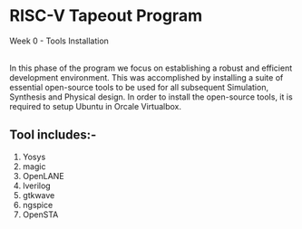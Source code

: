 # RISC-V Tapeout Program
<summary> Week 0 - Tools Installation </summary>
  <br>
  <p> In this phase of the program we focus on establishing a robust and efficient development environment. This was accomplished by installing a suite of essential open-source tools to be used for all subsequent Simulation, Synthesis and Physical design. In order to install the open-source tools, it is required to setup Ubuntu in Orcale Virtualbox.
   <h2>Tool includes:-</h2>
  </p>
<ol>
  <li>Yosys</li>
  <li>magic</li>
  <li>OpenLANE</li>
  <li>lverilog</li>
  <li>gtkwave</li>
  <li>ngspice</li>
  <li>OpenSTA</li>

